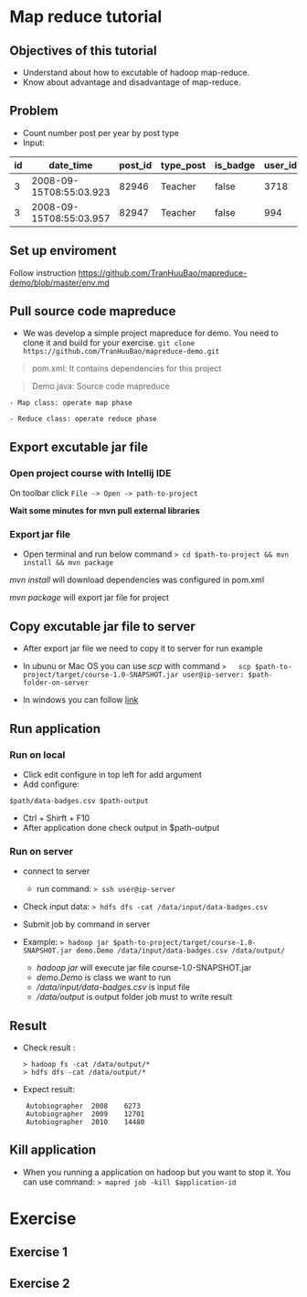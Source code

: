 
# Map reduce tutorial 
## Objectives of this tutorial
- Understand about how to excutable of hadoop map-reduce.
- Know about advantage and disadvantage of map-reduce.

## Problem
- Count number post per year by post type
- Input:

| id |date_time  |post_id|type_post|is_badge|user_id|
|--|--|--|--|--|--
| 3 | 2008-09-15T08:55:03.923 |82946|Teacher|false|3718
|3|2008-09-15T08:55:03.957|82947|Teacher|false|994 

## Set up enviroment
Follow instruction https://github.com/TranHuuBao/mapreduce-demo/blob/master/env.md

## Pull source code mapreduce
- We was develop a simple project mapreduce for demo. You need to clone it and build for your exercise.
``` git clone https://github.com/TranHuuBao/mapreduce-demo.git ```
> pom.xml: It contains dependencies for this project

> Demo.java:  Source code mapreduce 

	- Map class: operate map phase

	- Reduce class: operate reduce phase

## Export excutable jar file
### Open project course with Intellij IDE 
On toolbar click ```File -> Open -> path-to-project```

**Wait some minutes for mvn pull external libraries**

### Export jar file 
- Open terminal and run below command 
```> cd $path-to-project && mvn install && mvn package```

*mvn install* will download dependencies was configured in  pom.xml 

*mvn package* will export jar file for project
## Copy excutable jar file to server
- After export jar file we need to copy it to server for run example
- In ubunu or Mac OS you  can use *scp* with command
	``` >	scp $path-to-project/target/course-1.0-SNAPSHOT.jar user@ip-server: $path-folder-on-server ```

- In windows you can follow [link](https://success.tanaza.com/s/article/How-to-use-SCP-command-on-Windows)
## Run application
### Run on local
- Click edit configure in top left for add argument
- Add configure:
```
$path/data-badges.csv $path-output
```
- Ctrl + Shirft + F10
- After application done check output in $path-output

### Run on server
- connect to server
	- run command:
	```> ssh user@ip-server```
- Check input data:
``` > hdfs dfs -cat /data/input/data-badges.csv ```
- Submit job by command in server
- Example:
```> hadoop jar $path-to-project/target/course-1.0-SNAPSHOT.jar demo.Demo /data/input/data-badges.csv /data/output/ ```

	- *hadoop jar* will execute jar file course-1.0-SNAPSHOT.jar 
	- *demo.Demo* is class we want to run 
	- */data/input/data-badges.csv* is input file
	- */data/output* is output folder job must to write result

## Result
- Check result : 
	```
	> hadoop fs -cat /data/output/* 
	> hdfs dfs -cat /data/output/*
	 ```
- Expect result:
```
	Autobiographer	2008	6273
	Autobiographer	2009	12701
	Autobiographer	2010	14480 
```
## Kill application
- When you running a application on hadoop but you want to stop it. You can use command:
	 ``` > mapred job -kill $application-id ```
# Exercise 

## Exercise 1 

## Exercise 2


